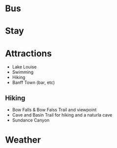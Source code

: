 # Bus


# Stay


# Attractions
- Lake Louise
- Swimming
- Hiking
- Banff Town (bar, etc)
## Hiking
- Bow Falls & Bow Falss Trail and viewpoint
- Cave and Basin Trail for hiking and a naturla cave
- Sundance Canyon

# Weather
